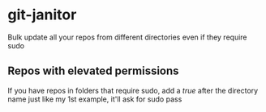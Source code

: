 # git-janitor
Bulk update all your repos from different directories even if they require sudo

## Repos with elevated permissions 
If you have repos in folders that require sudo, add a *true* after the directory name just like my 1st example, it'll ask for sudo pass
